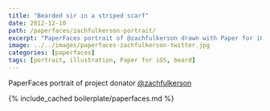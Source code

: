 ```yaml
---
title: "Bearded sir in a striped scarf"
date: 2012-12-10
path: /paperfaces/zachfulkerson-portrait/
excerpt: "PaperFaces portrait of @zachfulkerson drawn with Paper for iOS on an iPad."
image: ../../images/paperfaces-zachfulkerson-twitter.jpg
categories: [paperfaces]
tags: [portrait, illustration, Paper for iOS, beard]
---
```


PaperFaces portrait of project donator [@zachfulkerson](https://twitter.com/zachfulkerson)

{% include_cached boilerplate/paperfaces.md %}
